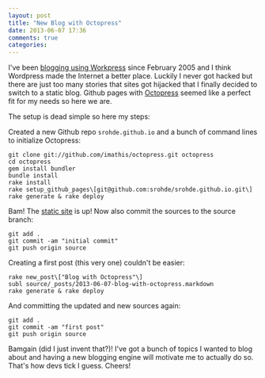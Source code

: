 ```yaml
---
layout: post
title: "New Blog with Octopress"
date: 2013-06-07 17:36
comments: true
categories: 
---
```


I've been [blogging using Workpress](http://soenkerohde.com) since February 2005 and I think Wordpress made the Internet a better place. Luckily I never got hacked but there are just too many stories that sites got hijacked that I finally decided to switch to a static blog. Github pages with [Octopress](http://octopress.org/) seemed like a perfect fit for my needs so here we are.

The setup is dead simple so here my steps:

Created a new Github repo `srohde.github.io` and a bunch of command lines to initialize Octopress:

    git clone git://github.com/imathis/octopress.git octopress
    cd octopress
    gem install bundler
    bundle install
    rake install
    rake setup_github_pages\[git@github.com:srohde/srohde.github.io.git\] 
    rake generate & rake deploy

Bam! The [static site](http://srohde.github.io) is up! Now also commit the sources to the source branch:

    git add .
    git commit -am "initial commit"
    git push origin source

Creating a first post (this very one) couldn't be easier:

    rake new_post\["Blog with Octopress"\]
    subl source/_posts/2013-06-07-blog-with-octopress.markdown
    rake generate & rake deploy

And committing the updated and new sources again:

    git add .
    git commit -am "first post"
    git push origin source

Bamgain (did I just invent that?)! I've got a bunch of topics I wanted to blog about and having a new blogging engine will motivate me to actually do so. That's how devs tick I guess. Cheers!